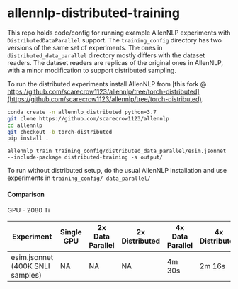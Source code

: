 # allennlp-distributed-training

This repo holds code/config for running example AllenNLP experiments with `DistributedDataParallel` support.
The `training_config` directory has two versions of the same set of experiments. The ones in `distributed_data_parallel` 
directory mostly differs with the dataset readers. The dataset readers are replicas of the original ones in AllenNLP, 
with a minor modification to support distributed sampling.

To run the distributed experiments install AllenNLP from [this fork @ https://github.com/scarecrow1123/allennlp/tree/torch-distributed](https://github.com/scarecrow1123/allennlp/tree/torch-distributed).

```bash
conda create -n allennlp_distributed python=3.7
git clone https://github.com/scarecrow1123/allennlp
cd allennlp
git checkout -b torch-distributed
pip install .
```  

`allennlp train training_config/distributed_data_parallel/esim.jsonnet --include-package distributed-training -s output/`

To run without distributed setup, do the usual AllenNLP installation and use experiments in `training_config/ data_parallel/`

#### Comparison

GPU - 2080 Ti

| Experiment | Single GPU | 2x Data Parallel | 2x Distributed | 4x Data Parallel | 4x Distributed |
|------------|------------|------------------|----------------|------------------|----------------|
| esim.jsonnet (400K SNLI samples) | NA | NA | NA | 4m 30s | 2m 16s |  